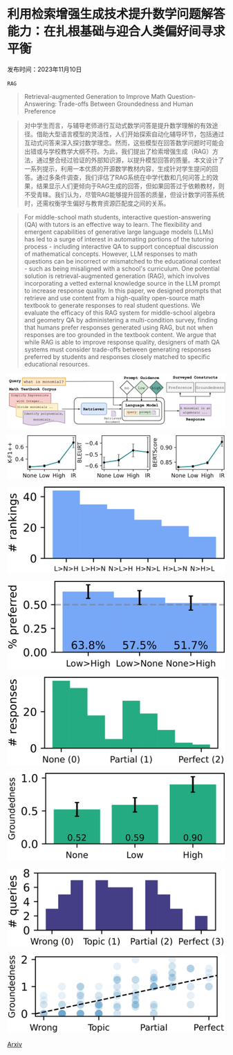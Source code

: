 # 利用检索增强生成技术提升数学问题解答能力：在扎根基础与迎合人类偏好间寻求平衡

发布时间：2023年11月10日

`RAG`

> Retrieval-augmented Generation to Improve Math Question-Answering: Trade-offs Between Groundedness and Human Preference

> 对中学生而言，与辅导老师进行互动式数学问答是提升数学理解的有效途径。借助大型语言模型的灵活性，人们开始探索自动化辅导环节，包括通过互动式问答来深入探讨数学理念。然而，这些模型在回答数学问题时可能会出错或与学校教学大纲不符。为此，我们提出了检索增强生成（RAG）方法，通过整合经过验证的外部知识源，以提升模型回答的质量。本文设计了一系列提示，利用一本优质的开源数学教材内容，生成针对学生提问的回答。通过多条件调查，我们评估了RAG系统在中学代数和几何问答上的效果，结果显示人们更倾向于RAG生成的回答，但如果回答过于依赖教材，则不受青睐。我们认为，尽管RAG能够提升回答的质量，但设计数学问答系统时，还需权衡学生偏好与教育资源匹配度之间的关系。

> For middle-school math students, interactive question-answering (QA) with tutors is an effective way to learn. The flexibility and emergent capabilities of generative large language models (LLMs) has led to a surge of interest in automating portions of the tutoring process - including interactive QA to support conceptual discussion of mathematical concepts. However, LLM responses to math questions can be incorrect or mismatched to the educational context - such as being misaligned with a school's curriculum. One potential solution is retrieval-augmented generation (RAG), which involves incorporating a vetted external knowledge source in the LLM prompt to increase response quality. In this paper, we designed prompts that retrieve and use content from a high-quality open-source math textbook to generate responses to real student questions. We evaluate the efficacy of this RAG system for middle-school algebra and geometry QA by administering a multi-condition survey, finding that humans prefer responses generated using RAG, but not when responses are too grounded in the textbook content. We argue that while RAG is able to improve response quality, designers of math QA systems must consider trade-offs between generating responses preferred by students and responses closely matched to specific educational resources.

![利用检索增强生成技术提升数学问题解答能力：在扎根基础与迎合人类偏好间寻求平衡](../../../paper_images/2310.03184/rori-rag-final-5.png)

![利用检索增强生成技术提升数学问题解答能力：在扎根基础与迎合人类偏好间寻求平衡](../../../paper_images/2310.03184/x1.png)

![利用检索增强生成技术提升数学问题解答能力：在扎根基础与迎合人类偏好间寻求平衡](../../../paper_images/2310.03184/x2.png)

![利用检索增强生成技术提升数学问题解答能力：在扎根基础与迎合人类偏好间寻求平衡](../../../paper_images/2310.03184/x3.png)

![利用检索增强生成技术提升数学问题解答能力：在扎根基础与迎合人类偏好间寻求平衡](../../../paper_images/2310.03184/x4.png)

![利用检索增强生成技术提升数学问题解答能力：在扎根基础与迎合人类偏好间寻求平衡](../../../paper_images/2310.03184/x5.png)

![利用检索增强生成技术提升数学问题解答能力：在扎根基础与迎合人类偏好间寻求平衡](../../../paper_images/2310.03184/x6.png)

![利用检索增强生成技术提升数学问题解答能力：在扎根基础与迎合人类偏好间寻求平衡](../../../paper_images/2310.03184/x7.png)

[Arxiv](https://arxiv.org/abs/2310.03184)